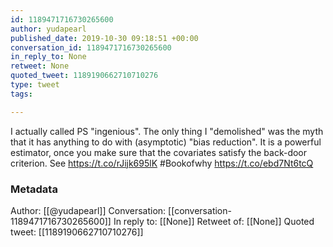 ```yaml
---
id: 1189471716730265600
author: yudapearl
published_date: 2019-10-30 09:18:51 +00:00
conversation_id: 1189471716730265600
in_reply_to: None
retweet: None
quoted_tweet: 1189190662710710276
type: tweet
tags:

---
```


I actually called PS "ingenious". The only thing I "demolished" was the myth that it has anything to do with (asymptotic) "bias reduction". It is a powerful estimator, once you make sure that the covariates satisfy the back-door criterion. See  https://t.co/rJijk695lK #Bookofwhy https://t.co/ebd7Nt6tcQ

### Metadata

Author: [[@yudapearl]]
Conversation: [[conversation-1189471716730265600]]
In reply to: [[None]]
Retweet of: [[None]]
Quoted tweet: [[1189190662710710276]]
